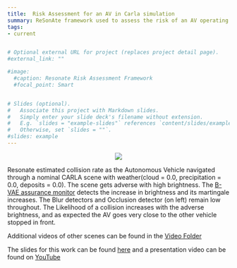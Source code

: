 ```yaml
---
title:  Risk Assessment for an AV in Carla simulation
summary: ReSonAte framework used to assess the risk of an AV operating in an urban town setting
tags:
- current


# Optional external URL for project (replaces project detail page).
#external_link: ""

#image:
  #caption: Resonate Risk Assessment Framework
  #focal_point: Smart


# Slides (optional).
#   Associate this project with Markdown slides.
#   Simply enter your slide deck's filename without extension.
#   E.g. `slides = "example-slides"` references `content/slides/example-slides.md`.
#   Otherwise, set `slides = ""`.
#slides: example
---
```


<p align="center">
  <img src="media/resonate.gif" align="center"/>
</p>

Resonate estimated collision rate as the Autonomous Vehicle navigated through a nominal CARLA scene with weather(cloud = 0.0, precipitation = 0.0, deposits = 0.0). The scene gets adverse with high brightness. The [B-VAE assurance monitor](https://ieeexplore-ieee-org.proxy.library.vanderbilt.edu/stamp/stamp.jsp?arnumber=9283847) detects the increase in brightness and its martingale increases. The Blur detectors and Occlusion detector (on left) remain low throughout. The Likelihood of a collision increases with the adverse brightness, and as expected the AV goes very close to the other vehicle stopped in front.

Additional videos of other scenes can be found in the [Video Folder](https://github.com/Shreyasramakrishna90/AV-Runtime-Risk/blob/main/videos/)

The slides for this work can be found [here](https://github.com/scope-lab-vu/Resonate/blob/main/seams_slides.pdf) and a presentation video can be found on [YouTube](https://www.youtube.com/watch?v=R25RxhwaH5o&ab_channel=VU-ALC)
